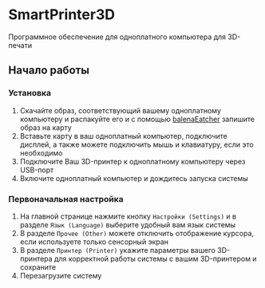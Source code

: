 # SmartPrinter3D

Программное обеспечение для одноплатного компьютера для 3D-печати

## Начало работы

### Установка

1. Скачайте образ, соответствующий вашему одноплатному компьютеру и распакуйте его и с помощью [balenaEatcher](https://www.balena.io/etcher/) запишите образ на карту
1. Вставьте карту в ваш одноплатный компьютер, подключите дисплей, а также можете подключить мышь и клавиатуру, если это необходимо
1. Подключите Ваш 3D-принтер к одноплатному компьютеру через USB-порт
1. Включите одноплатный компьютер и дождитесь запуска системы

### Первоначальная настройка
1. На главной странице нажмите кнопку ```Настройки (Settings)``` и в разделе ```Язык (Language)``` выберите удобный вам язык системы
1. В разделе ```Прочее (Other)``` можете отключить отображение курсора, если используете только сенсорный экран
1. В разделе ```Принтер (Printer)``` укажите параметры вашего 3D-принтера для корректной работы системы с вашим 3D-принтером и сохраните
1. Перезагрузите систему
